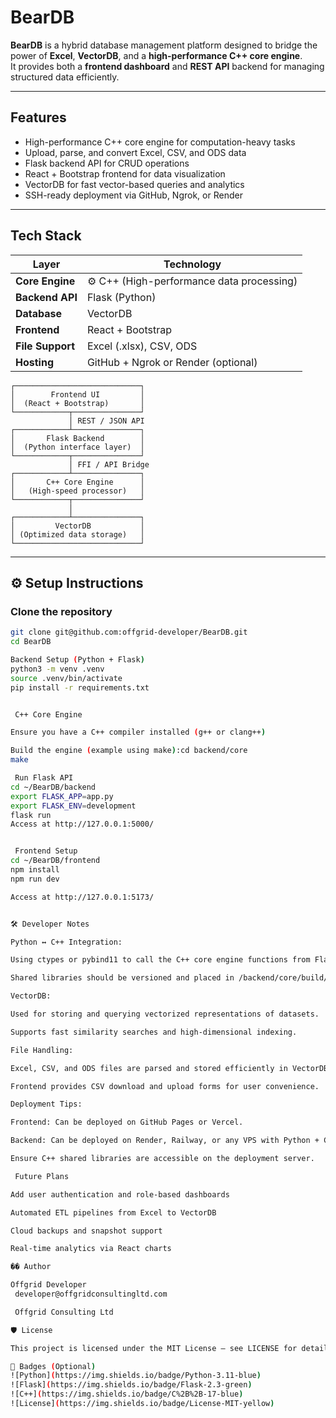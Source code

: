 # BearDB

**BearDB** is a hybrid database management platform designed to bridge the power of **Excel**, **VectorDB**, and a **high-performance C++ core engine**.  
It provides both a **frontend dashboard** and **REST API** backend for managing structured data efficiently.

---

## Features

-  High-performance C++ core engine for computation-heavy tasks  
-  Upload, parse, and convert Excel, CSV, and ODS data  
-  Flask backend API for CRUD operations  
-  React + Bootstrap frontend for data visualization  
-  VectorDB for fast vector-based queries and analytics  
-  SSH-ready deployment via GitHub, Ngrok, or Render  

---

##  Tech Stack

| Layer | Technology |
|-------|-------------|
| **Core Engine** | ⚙️ C++ (High-performance data processing) |
| **Backend API** |  Flask (Python) |
| **Database** | VectorDB |
| **Frontend** |  React + Bootstrap |
| **File Support** |  Excel (.xlsx), CSV, ODS |
| **Hosting** | GitHub + Ngrok or Render (optional) |


    ┌────────────────────────────┐
    │        Frontend UI         │
    │  (React + Bootstrap)       │
    └────────────┬───────────────┘
                 │ REST / JSON API
    ┌────────────┴───────────────┐
    │       Flask Backend        │
    │  (Python interface layer)  │
    └────────────┬───────────────┘
                 │ FFI / API Bridge
    ┌────────────┴───────────────┐
    │       C++ Core Engine      │
    │   (High-speed processor)   │
    └────────────┬───────────────┘
                 │
    ┌────────────┴───────────────┐
    │         VectorDB           │
    │ (Optimized data storage)   │
    └────────────────────────────┘


---

## ⚙️ Setup Instructions

### Clone the repository

```bash
git clone git@github.com:offgrid-developer/BearDB.git
cd BearDB

Backend Setup (Python + Flask)
python3 -m venv .venv
source .venv/bin/activate
pip install -r requirements.txt


 C++ Core Engine

Ensure you have a C++ compiler installed (g++ or clang++)

Build the engine (example using make):cd backend/core
make

 Run Flask API
cd ~/BearDB/backend
export FLASK_APP=app.py
export FLASK_ENV=development
flask run
Access at http://127.0.0.1:5000/


 Frontend Setup
cd ~/BearDB/frontend
npm install
npm run dev

Access at http://127.0.0.1:5173/


🛠 Developer Notes

Python ↔ C++ Integration:

Using ctypes or pybind11 to call the C++ core engine functions from Flask.

Shared libraries should be versioned and placed in /backend/core/build/.

VectorDB:

Used for storing and querying vectorized representations of datasets.

Supports fast similarity searches and high-dimensional indexing.

File Handling:

Excel, CSV, and ODS files are parsed and stored efficiently in VectorDB.

Frontend provides CSV download and upload forms for user convenience.

Deployment Tips:

Frontend: Can be deployed on GitHub Pages or Vercel.

Backend: Can be deployed on Render, Railway, or any VPS with Python + C++ installed.

Ensure C++ shared libraries are accessible on the deployment server.

 Future Plans

Add user authentication and role-based dashboards

Automated ETL pipelines from Excel to VectorDB

Cloud backups and snapshot support

Real-time analytics via React charts

�� Author

Offgrid Developer
 developer@offgridconsultingltd.com

 Offgrid Consulting Ltd

🛡 License

This project is licensed under the MIT License — see LICENSE for details.

🔖 Badges (Optional)
![Python](https://img.shields.io/badge/Python-3.11-blue)
![Flask](https://img.shields.io/badge/Flask-2.3-green)
![C++](https://img.shields.io/badge/C%2B%2B-17-blue)
![License](https://img.shields.io/badge/License-MIT-yellow)
